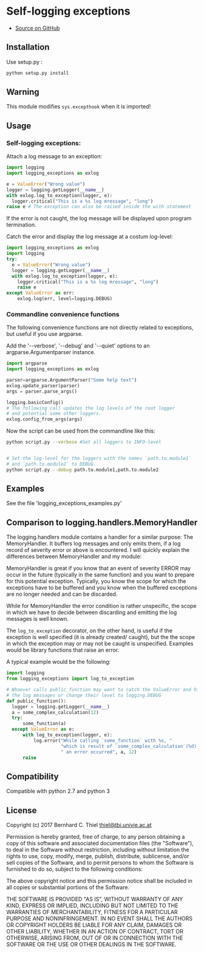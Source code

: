 # Self-logging exceptions

* [Source on GitHub](https://github.com/bernhard10/logging_exceptions)

## Installation


Use setup.py :

```bash
python setup.py install
```
## Warning

This module modifies `sys.excepthook` when it is imported!

## Usage

### Self-logging exceptions:

Attach a log message to an exception:

```python
import logging
import logging_exceptions as exlog

e = ValueError("Wrong value")
logger = logging.getLogger(__name__)
with exlog.log_to_exception(logger, e):
  logger.critical("This is a %s log mressage", "long")
raise e # The exception can also be raised inside the with statement
```

If the error is not caught, the log message will be displayed upon program
termination.

Catch the error and display the log message at a costum log-level:

```python
import logging_exceptions as exlog
import logging
try:
  e = ValueError("Wrong value")
  logger = logging.getLogger(__name__)
  with exlog.log_to_exception(logger, e):
    logger.critical("This is a %s log mressage", "long")
    raise e
except ValueError as err:
    exlog.log(err, level=logging.DEBUG)
```

### Commandline convenience functions

The following convenience functions are not directly related to exceptions,
but useful if you use argparse.

Add the '--verbose', '--debug' and '--quiet' options to an
argparse.Argumentparser instance.

```python
import argparse
import logging_exceptions as exlog

parser=argparse.ArgumentParser("Some help text")
exlog.update_parser(parser)
args = parser.parse_args()

logging.basicConfig()
# The following call updates the log levels of the root logger
# and potential some other loggers.
exlog.config_from_args(args)
```

Now the script can be used from the commandline like this:

```bash
python script.py --verbose #Set all loggers to INFO-level
```
```bash

# Set the log-level for the loggers with the names `path.to.module1`
# and `path.to.module2` to DEBUG.
python script.py --debug path.to.module1,path.to.module2
```

## Examples

See the file 'logging_exceptions_examples.py'

## Comparison to logging.handlers.MemoryHandler

The logging.handlers module contains a handler for a similar purpose: The MemoryHandler.
It buffers log messages and only emits them, if a log record of severity error or above is encountered.
I will quickly explain the differences between MemoryHandler and my module:

MemoryHandler is great if you know that an event of severity ERROR may occur 
in the future (typically in the same function) and you want to prepare for 
this potential exception. Typically, you know the scope for which the exceptions
have to be buffered and you know when the buffered exceptions are no longer needed and can be discarded.

While for MemoryHandler the error condition is rather unspecific, the scope in 
which we have to decide between discarding and emitting the log messages is well
known.

The `log_to_exception` decorator, on the other hand, is useful if the exception
 is well specified (it is already created/ caught), but the the scope in which
the exception may or may not be caught is unspecified. Examples would be 
library functions that raise an error.

A typical example would be the following:

```python 
import logging
from logging_exceptions import log_to_exception

# Whoever calls public_function may want to catch the ValueError and hide
# the log messages or change their level to logging.DEBUG
def public_function():
  logger = logging.getLogger(__name__)
  a = some_complex_calculation(12)
  try:
      some_function(a)
  except ValueError as e:
      with log_to_exception(logger, e):
          log.error("While calling `some_function` with %s, "
                    "which is result of `some_complex_calculation`(%d),"
                    " an error occurred", a, 12)
      raise
```

## Compatibility

Compatible with python 2.7 and python 3

## License

Copyright (c) 2017 Bernhard C. Thiel <thiel@tbi.univie.ac.at>

Permission is hereby granted, free of charge, to any person obtaining a copy of
this software and associated documentation files (the "Software"), to deal in
the Software without restriction, including without limitation the rights to
use, copy, modify, merge, publish, distribute, sublicense, and/or sell copies of
the Software, and to permit persons to whom the Software is furnished to do so,
subject to the following conditions:

The above copyright notice and this permission notice shall be included in all
copies or substantial portions of the Software.

THE SOFTWARE IS PROVIDED "AS IS", WITHOUT WARRANTY OF ANY KIND, EXPRESS OR
IMPLIED, INCLUDING BUT NOT LIMITED TO THE WARRANTIES OF MERCHANTABILITY, FITNESS
FOR A PARTICULAR PURPOSE AND NONINFRINGEMENT. IN NO EVENT SHALL THE AUTHORS OR
COPYRIGHT HOLDERS BE LIABLE FOR ANY CLAIM, DAMAGES OR OTHER LIABILITY, WHETHER
IN AN ACTION OF CONTRACT, TORT OR OTHERWISE, ARISING FROM, OUT OF OR IN
CONNECTION WITH THE SOFTWARE OR THE USE OR OTHER DEALINGS IN THE SOFTWARE.
